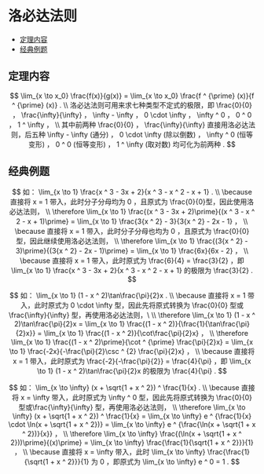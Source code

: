 # 洛必达法则

* [定理内容](#定理内容)
* [经典例题](#经典例题)

## 定理内容

$$
\lim_{x \to x_0} \frac{f(x)}{g(x)} = \lim_{x \to x_0} \frac{f ^ {\prime} (x)}{f ^ {\prime} (x)} .
\\
洛必达法则可用来求七种类型不定式的极限，即 \frac{0}{0} ， \frac{\infty}{\infty} ， \infty - \infty ， 0 \cdot \infty ， \infty ^ 0 ， 0 ^ 0 ， 1 ^ \infty ，
\\
其中前两种 \frac{0}{0} ， \frac{\infty}{\infty} 直接用洛必达法则，后五种 \infty - \infty (通分) ， 0 \cdot \infty (除以倒数) ， \infty ^ 0 (恒等变形) ， 0 ^ 0 (恒等变形) ， 1 ^ \infty (取对数) 均可化为前两种 .
$$

## 经典例题

$$
如： \lim_{x \to 1} \frac{x ^ 3 - 3x + 2}{x ^ 3 - x ^ 2 - x + 1} .
\\
\because 直接将 x = 1 带入，此时分子分母均为 0 ，且原式为 \frac{0}{0}型，因此使用洛必达法则，
\\
\therefore \lim_{x \to 1} \frac{(x ^ 3 - 3x + 2)\prime}{(x ^ 3 - x ^ 2 - x + 1)\prime} = \lim_{x \to 1} \frac{3{x ^ 2} - 3}{3{x ^ 2} - 2x - 1} ，
\\
\because 直接将 x = 1 带入，此时分子分母也均为 0 ，且原式为 \frac{0}{0}型，因此继续使用洛必达法则，
\\
\therefore \lim_{x \to 1} \frac{(3{x ^ 2} - 3)\prime}{(3{x ^ 2} - 2x - 1)\prime} = \lim_{x \to 1} \frac{6x}{6x - 2} ，
\\
\because 直接将 x = 1 带入，此时原式为 \frac{6}{4} = \frac{3}{2} ，即 \lim_{x \to 1} \frac{x ^ 3 - 3x + 2}{x ^ 3 - x ^ 2 - x + 1} 的极限为 \frac{3}{2} .
$$

$$
如： \lim_{x \to 1} (1 - x ^ 2)\tan\frac{\pi}{2}x .
\\
\because 直接将 x = 1 带入，此时原式为 0 \cdot \infty 型，因此先将原式转换为 \frac{0}{0} 型或 \frac{\infty}{\infty} 型，再使用洛必达法则，\
\\
\therefore \lim_{x \to 1} (1 - x ^ 2)\tan\frac{\pi}{2}x = \lim_{x \to 1} \frac{(1 - x ^ 2)}{\frac{1}{\tan\frac{\pi}{2}x}} = \lim_{x \to 1} \frac{(1 - x ^ 2)}{\cot\frac{\pi}{2}x} ，
\\
\therefore \lim_{x \to 1} \frac{(1 - x ^ 2)\prime}{\cot ^ {\prime} \frac{\pi}{2}x} = \lim_{x \to 1} \frac{-2x}{-\frac{\pi}{2}\csc ^ {2} \frac{\pi}{2}x} ，
\\
\because 直接将 x = 1 带入，此时原式为 \frac{-2}{-\frac{\pi}{2}} = \frac{4}{\pi} ，即 \lim_{x \to 1} (1 - x ^ 2)\tan\frac{\pi}{2}x 的极限为 \frac{4}{\pi} .
$$

$$
如： \lim_{x \to \infty} (x + \sqrt{1 + x ^ 2}) ^ \frac{1}{x} .
\\
\because 直接将 x = \infty 带入，此时原式为 \infty ^ 0 型，因此先将原式转换为 \frac{0}{0} 型或\frac{\infty}{\infty} 型，再使用洛必达法则，
\\
\therefore \lim_{x \to \infty} (x + \sqrt{1 + x ^ 2}) ^ \frac{1}{x} = \lim_{x \to \infty} e ^ {\frac{1}{x} \cdot \ln(x + \sqrt{1 + x ^ 2})} = \lim_{x \to \infty} e ^ {\frac{\ln(x + \sqrt{1 + x ^ 2})}{x}} ，
\\
\therefore \lim_{x \to \infty} \frac{(\ln(x + \sqrt{1 + x ^ 2}))\prime}{(x)\prime} = \lim_{x \to \infty} \frac{\frac{1}{\sqrt{1 + x ^ 2}}}{1} ，
\\
\because 直接将 x = \infty 带入，此时 \lim_{x \to \infty} \frac{\frac{1}{\sqrt{1 + x ^ 2}}}{1} 为 0 ，即原式为 \lim_{x \to \infty} e ^ 0 = 1 .
$$



